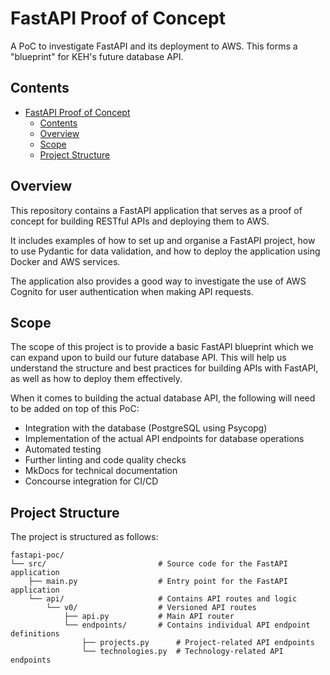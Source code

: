 # FastAPI Proof of Concept
A PoC to investigate FastAPI and its deployment to AWS. This forms a "blueprint" for KEH's future database API.

## Contents

- [FastAPI Proof of Concept](#fastapi-proof-of-concept)
  - [Contents](#contents)
  - [Overview](#overview)
  - [Scope](#scope)
  - [Project Structure](#project-structure)

## Overview

This repository contains a FastAPI application that serves as a proof of concept for building RESTful APIs and deploying them to AWS.

It includes examples of how to set up and organise a FastAPI project, how to use Pydantic for data validation, and how to deploy the application using Docker and AWS services. 

The application also provides a good way to investigate the use of AWS Cognito for user authentication when making API requests.

## Scope

The scope of this project is to provide a basic FastAPI blueprint which we can expand upon to build our future database API. This will help us understand the structure and best practices for building APIs with FastAPI, as well as how to deploy them effectively.

When it comes to building the actual database API, the following will need to be added on top of this PoC:

- Integration with the database (PostgreSQL using Psycopg)
- Implementation of the actual API endpoints for database operations
- Automated testing
- Further linting and code quality checks
- MkDocs for technical documentation
- Concourse integration for CI/CD

## Project Structure

The project is structured as follows:

```
fastapi-poc/
└── src/                         # Source code for the FastAPI application
    ├── main.py                  # Entry point for the FastAPI application
    └── api/                     # Contains API routes and logic
        └── v0/                  # Versioned API routes
            ├── api.py           # Main API router
            └── endpoints/       # Contains individual API endpoint definitions
                ├── projects.py      # Project-related API endpoints
                └── technologies.py  # Technology-related API endpoints
```

